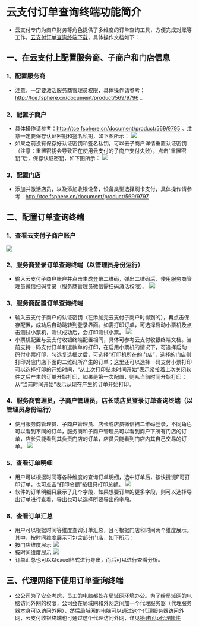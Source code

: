 # 云支付订单查询终端功能简介
- 云支付专门为商户财务等角色提供了多维度的订单查询工具，方便完成对账等工作，[云支付订单查询终端下载](https://main.qcloudimg.com/raw/55a119234eb28d943670738ae3969782.zip)，具体操作文档如下：
## 一、在云支付上配置服务商、子商户和门店信息
### 1、配置服务商
- 注意，一定要激活服务商管理员权限，具体操作请参考：http://tce.fsphere.cn/document/product/569/9796 。
### 2、配置子商户
- 具体操作请参考：http://tce.fsphere.cn/document/product/569/9795 。注意一定要保存认证密钥和签名私钥，如下图所示：
![](https://mc.qcloudimg.com/static/img/cdf22e8302b8a4bdb54bfc5d392fea80/image.png)   
- 如果之前没有保存好认证密钥和签名私钥，可以去子商户详情重置认证密钥（注意：重置密钥会导致正在使用云支付的子商户支付失败），点击“重置密钥”后，保存认证密钥，如下图所示：
![](https://mc.qcloudimg.com/static/img/c7effff4723dec21691ca39bef8a9e2c/image.png)   
### 3、配置门店
- 添加并激活店员，以及添加收银设备，设备类型选择刷卡支付，具体操作请参考：http://tce.fsphere.cn/document/product/569/9797 
## 二、配置订单查询终端
### 1、查看云支付子商户账户
![](https://mc.qcloudimg.com/static/img/9befe70b634d7f70646e0f674171b385/image.png)   
### 2、服务商登录订单查询终端（以管理员身份运行）
- 输入云支付子商户账户并点击生成登录二维码，弹出二维码后，使用服务商管理员微信扫码登录（服务商管理员微信需扫码激活权限）。
![](https://mc.qcloudimg.com/static/img/9970d6b62ed40a27c36710275e91d182/1.png)   
### 3、服务商配置订单查询终端
- 输入云支付子商户的认证密钥（在添加完云支付子商户时得到的），再点击保存配置，成功后自动跳转到登录界面。如需打印订单，可选择启动小票机及点击测试小票机，测试成功后，会打印测试小票。
![](https://mc.qcloudimg.com/static/img/433e7292eae458d4a19c26f454bdd86a/2.png)   
- 小票机配置与云支付收银终端配置相同，具体可参考云支付收银终端文档。当前支持一码支付订单和退款单的打印，在启用小票机的情况下，可选择启动一码付小票打印，勾选复选框之后，可选择“打印机所在的门店”，选择的门店则打印对应门店下面的二维码所产生的订单；这里还可以选择一码支付小票打印可以选择打印的开始时间，“从上次打印结束时间开始”表示紧接着上次关闭软件之后产生的订单开始打印，如果是第一次配置，则从当前时间开始打印；从“当前时间开始”表示从现在产生的订单开始打印。
###  4、服务商管理员，子商户管理员，店长或店员登录订单查询终端（以管理员身份运行）
- 使用服务商管理员、子商户管理员、店长或店员微信扫二维码登录，不同角色可以看到不同的订单，服务商和子商户管理员可以看到商户下所有门店的订单，店长只能看到其负责门店的订单，店员只能看到门店内其自己交易的订单。
![](https://mc.qcloudimg.com/static/img/75183fb57aa9ca907677a3bf0311679d/3.png)   
### 5、查看订单明细
- 用户可以根据时间等各种维度的查询订单明细，选中订单后，按快捷键P可打印订单，也可点击“打印总额”按钮只打印总额。
![](https://mc.qcloudimg.com/static/img/b2c4bd33751d29958289b8a4ad38a2b5/4.png)   
- 软件的订单明细只展示了几个字段，如果想要订单的更多字段，则可以选择导出订单进行查看，导出也可以选择所要导出的字段。
###  6、查看订单汇总
- 用户可以根据时间等维度查询订单汇总，且可根据门店和时间两个维度展示。其中，按时间维度展示可包含部分门店，如下所示：
 - 按门店维度展示
![](https://mc.qcloudimg.com/static/img/7d3bc62cf66c07da0a8808b101967f9f/6.png)   
 - 按时间维度展示
 ![](https://mc.qcloudimg.com/static/img/a7ddd0fe92edd79cea138df2003e2ad0/7.png)   
 - 订单汇总也可以以excel格式进行导出，而后可以进行查看分析。
## 三、代理网络下使用订单查询终端
- 公公司为了安全考虑，员工的电脑都处在局域网环境办公。为了给局域网的电脑访问外网的权限，公司会在局域网和外网之间加一个代理服务器（代理服务器本身可以访问外网），然后局域网的电脑可以通过这个代理服务器访问外网，云支付收银终端也可通过这个代理访问外网，详见[搭建http代理软件](http://tce.fsphere.cn/document/product/569/12641)
